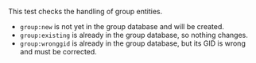 This test checks the handling of group entities.

* `group:new` is not yet in the group database and will be created.
* `group:existing` is already in the group database, so nothing changes.
* `group:wronggid` is already in the group database, but its GID is wrong and
  must be corrected.
